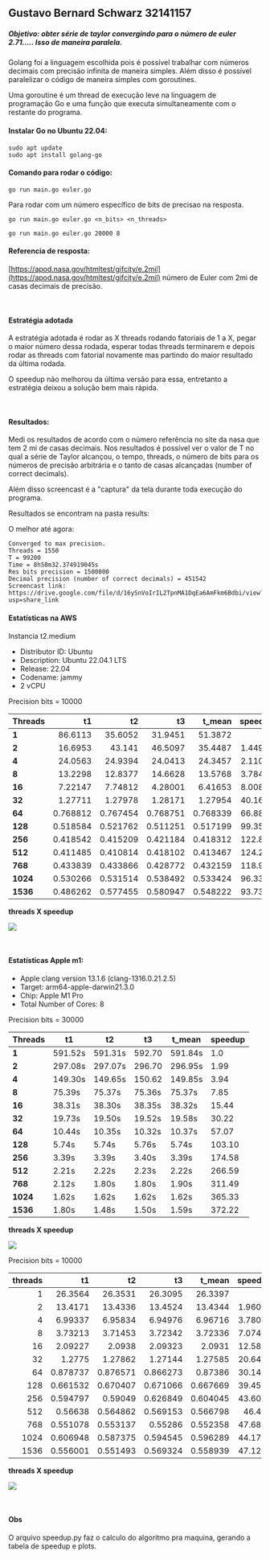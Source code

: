 ## Gustavo Bernard Schwarz 32141157

##### Objetivo: obter série de taylor convergindo para o número de euler 2.71….. Isso de maneira paralela. 

Golang foi a linguagem escolhida pois é possível trabalhar com números decimais com precisão infinita de maneira simples. Além disso é possível paralelizar o código de maneira simples com goroutines.

Uma goroutine é um thread de execução leve na linguagem de programação Go e uma função que executa simultaneamente com o restante do programa.

#### Instalar Go no Ubuntu 22.04:

```
sudo apt update
sudo apt install golang-go
```

#### Comando para rodar o código: 

```shell
go run main.go euler.go
```

Para rodar com um número específico de bits de precisao na resposta.

```shell
go run main.go euler.go <n_bits> <n_threads>

go run main.go euler.go 20000 8
```

#### Referencia de resposta:

[https://apod.nasa.gov/htmltest/gifcity/e.2mil](https://apod.nasa.gov/htmltest/gifcity/e.2mil) número de Euler com 2mi de casas decimais de precisão.

<br>

#### Estratégia adotada

A estratégia adotada é rodar as X threads rodando fatoriais de 1 a X, pegar o maior número dessa rodada, esperar todas threads terminarem e depois rodar as threads com fatorial novamente mas partindo do maior resultado da última rodada. 

O speedup não melhorou da última versão para essa, entretanto a estratégia deixou a solução bem mais rápida.

<br>

#### Resultados:

Medi os resultados de acordo com o número referência no site da nasa que tem 2 mi de casas decimais. Nos resultados é possível ver o valor de T no qual a série de Taylor alcançou, o tempo, threads, o número de bits para os números de precisão arbitrária e o tanto de casas alcançadas (number of correct decimals). 

Além disso screencast é a "captura" da tela durante toda execução do programa.

Resultados se encontram na pasta results:

O melhor até agora:

```
Converged to max precision.
Threads = 1550
T = 99200
Time = 8h58m32.374919045s
Res bits precision = 1500000
Decimal precision (number of correct decimals) = 451542
Screencast link: https://drive.google.com/file/d/16ySnVoIrIL2TpnMA1DqEa6AmFkm6Bdbi/view?usp=share_link
```



#### Estatísticas na AWS

Instancia t2.medium
 - Distributor ID: Ubuntu
 - Description:    Ubuntu 22.04.1 LTS
 - Release:        22.04
 - Codename:       jammy
 - 2 vCPU

Precision bits = 10000

| Threads |        t1 |        t2 |        t3 |    t_mean |   speedup |
|---|----------:|----------:|----------:|----------:|----------:|
| **1** | 86.6113   | 35.6052   | 31.9451   | 51.3872   |   1       |
| **2**| 16.6953   | 43.141    | 46.5097   | 35.4487   |   1.44962 |
| **4**| 24.0563   | 24.9394   | 24.0413   | 24.3457   |   2.11073 |
| **8**| 13.2298   | 12.8377   | 14.6628   | 13.5768   |   3.78494 |
| **16**|  7.22147  |  7.74812  |  4.28001  |  6.41653  |   8.00856 |
| **32**|  1.27711  |  1.27978  |  1.28171  |  1.27954  |  40.1608  |
| **64**|  0.768812 |  0.767454 |  0.768751 |  0.768339 |  66.8809  |
| **128**|  0.518584 |  0.521762 |  0.511251 |  0.517199 |  99.3567  |
| **256**|  0.418542 |  0.415209 |  0.421184 |  0.418312 | 122.844   |
| **512**|  0.411485 |  0.410814 |  0.418102 |  0.413467 | 124.284   |
| **768**|  0.433839 |  0.433866 |  0.428772 |  0.432159 | 118.908   |
| **1024**|  0.530266 |  0.531514 |  0.538492 |  0.533424 |  96.3346  |
| **1536**|  0.486262 |  0.577455 |  0.580947 |  0.548222 |  93.7344  |

**threads X speedup**

![](./plots/speedup_plot_aws.png)

<br>

#### Estatísticas Apple m1:

 - Apple clang version 13.1.6 (clang-1316.0.21.2.5)
 - Target: arm64-apple-darwin21.3.0
 - Chip:	Apple M1 Pro
 - Total Number of Cores:	8

Precision bits = 30000

| Threads | t1 | t2 | t3 | t_mean | speedup |
|--------|-----|----|----|--------|---------|
| **1** | 591.52s | 591.31s | 592.70 | 591.84s | 1.0 |
| **2** | 297.08s | 297.07s | 296.70 | 296.95s | 1.99 |
| **4** | 149.30s | 149.65s | 150.62 | 149.85s | 3.94 |
| **8** | 75.39s | 75.37s | 75.36s | 75.37s | 7.85 | 
| **16** | 38.31s | 38.30s | 38.35s| 38.32s | 15.44 |
| **32** | 19.73s | 19.50s | 19.52s | 19.58s | 30.22 |
| **64** | 10.44s | 10.35s | 10.32s | 10.37s | 57.07 | 
| **128** | 5.74s | 5.74s | 5.76s | 5.74s | 103.10 | 
| **256** | 3.39s | 3.39s | 3.40s | 3.39s | 174.58 |
| **512** | 2.21s | 2.22s | 2.23s | 2.22s | 266.59 |
| **768** | 2.12s | 1.80s | 1.80s | 1.90s | 311.49 |
| **1024** | 1.62s | 1.62s | 1.62s | 1.62s | 365.33 |
| **1536** | 1.80s | 1.48s | 1.50s | 1.59s | 372.22 |

**threads X speedup**

![](./plots/speedup_plot_mac.png)

Precision bits = 10000

|   threads |        t1 |        t2 |        t3 |    t_mean |   speedup |
|----------:|----------:|----------:|----------:|----------:|----------:|
|         1 | 26.3564   | 26.3531   | 26.3095   | 26.3397   |   1       |
|         2 | 13.4171   | 13.4336   | 13.4524   | 13.4344   |   1.96062 |
|         4 |  6.99337  |  6.95834  |  6.94976  |  6.96716  |   3.78055 |
|         8 |  3.73213  |  3.71453  |  3.72342  |  3.72336  |   7.07417 |
|        16 |  2.09227  |  2.0938   |  2.09323  |  2.0931   |  12.5841  |
|        32 |  1.2775   |  1.27862  |  1.27144  |  1.27585  |  20.6448  |
|        64 |  0.878737 |  0.876571 |  0.866273 |  0.87386  |  30.1417  |
|       128 |  0.661532 |  0.670407 |  0.671066 |  0.667669 |  39.4502  |
|       256 |  0.594797 |  0.59049  |  0.626849 |  0.604045 |  43.6055  |
|       512 |  0.56638  |  0.564862 |  0.569153 |  0.566798 |  46.471   |
|       768 |  0.551078 |  0.553137 |  0.55286  |  0.552358 |  47.6859  |
|      1024 |  0.606948 |  0.587375 |  0.594545 |  0.596289 |  44.1726  |
|      1536 |  0.556001 |  0.551493 |  0.569324 |  0.558939 |  47.1244  |

**threads X speedup**

![](./plots/speedup_plot_mac2.png)

<br>

#### Obs

O arquivo speedup.py faz o calculo do algoritmo pra maquina, gerando a tabela de speedup e plots.

